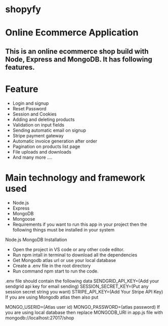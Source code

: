 # shopyfy

# Online Ecommerce Application

## This is an online ecommerce shop build with Node, Express and MongoDB. It has following features.

# Feature

- Login and signup
- Reset Password
- Session and Cookies
- Adding and deleting products
- Validation on input fields
- Sending automatic email on signup
- Stripe payment gateway
- Automatic invoice generation after order
- Pagination on products list page
- File uploads and downloads
- And many more ....

# Main technology and framework used
- Node.js
- Express
- MongoDB
- Mongoose
- Requirements
if you want to run this app in your project then the following things must be installed in your system

Node.js
MongoDB
Installation

- Open the project in VS code or any other code editor.
- Run npm intall in terminal to download all the dependencies
- Get Mongodb atlas url or use your local database
- Create a .env file in the root directory
- Run command npm start to run the code.

.env file should contain the following data
SENDGRID_API_KEY=(Add your sendgrid api key for email sending)
SESSION_SECRET_KEY=(Put any session secret string you want)
STRIPE_API_KEY=(Add Your Stripe API Key)
If you are using Mongodb atlas then also put

MONGO_USERID=(Atlas user id)
MONGO_PASSWORD=(atlas password) If you are using local database then replace MONGODB_URI in app.js file with mongodb://localhost:27017/shop
